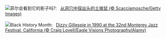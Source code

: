 ![](https://www.bing.com/th?id=OHR.AlpineMarmot_ZH-CN3818584615_UHD.jpg&w=1000)菲尔会看到它的影子吗?:&nbsp;&ensp;[从洞穴中探出头的土拨鼠 (© Scacciamosche/Getty Images)](https://www.bing.com/th?id=OHR.AlpineMarmot_ZH-CN3818584615_UHD.jpg)
<br><br/>
![](https://www.bing.com/th?id=OHR.DizzyGillespie_EN-US7637800342_UHD.jpg&w=1000)Black History Month:&nbsp;&ensp;[Dizzy Gillespie in 1990 at the 32nd Monterey Jazz Festival, California (© Craig Lovell/Eagle Visions Photography/Alamy)](https://www.bing.com/th?id=OHR.DizzyGillespie_EN-US7637800342_UHD.jpg)
<br><br/>
